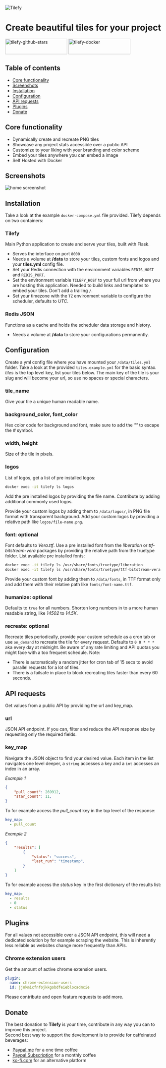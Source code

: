 ![Tilefy](assets/tilefy-banner.jpg?raw=true "Tilefy Banner")  

<center><h1>Create beautiful tiles for your project</h1></center>

<a href="https://www.tilefy.me" target="_blank"><img src="https://tiles.tilefy.me/t/tilefy-github-stars.png" alt="tilefy-github-stars" title="Tilefy GitHub Stars" height="50" width="200"/></a>
<a href="https://www.tilefy.me" target="_blank"><img src="https://tiles.tilefy.me/t/tilefy-docker.png" alt="tilefy-docker" title="Tilefy Docker Pulls" height="50" width="200"/></a>

## Table of contents
- [Core functionality](#core-functionality)
- [Screenshots](#screenshots)
- [Installation](#installation)
- [Configuration](#configuration)
- [API requests](#api-requests)
- [Plugins](#plugins)
- [Donate](#donate)

## Core functionality
- Dynamically create and recreate PNG tiles
- Showcase any project stats accessible over a public API
- Customize to your liking with your branding and color scheme
- Embed your tiles anywhere you can embed a image
- Self Hosted with Docker

## Screenshots
![home screenshot](assets/screenshot.png?raw=true "Tilefy Home Page")  

## Installation
Take a look at the example `docker-compose.yml` file provided. Tilefy depends on two containers:

### Tilefy
Main Python application to create and serve your tiles, built with Flask.
- Serves the interface on port `8000`
- Needs a volume at **/data** to store your tiles, custom fonts and logos and your **tiles.yml** config file.
- Set your Redis connection with the environment variables `REDIS_HOST` and `REDIS_PORT`.
- Set the environment variable `TILEFY_HOST` to your full url from where you are hosting this application. Needed to build links and templates to embed your tiles. Don't add a trailing `/`.
- Set your timezone with the `TZ` environment variable to configure the scheduler, defaults to *UTC*.

### Redis JSON
Functions as a cache and holds the scheduler data storage and history.
- Needs a volume at **/data** to store your configurations permanently.

## Configuration
Create a yml config file where you have mounted your `/data/tiles.yml` folder. Take a look at the provided `tiles.example.yml` for the basic syntax. *tiles* is the top level key, list your tiles below. The main key of the tile is your slug and will become your url, so use no spaces or special characters. 

### tile_name
Give your tile a unique human readable name.

### background_color, font_color
Hex color code for background and font, make sure to add the *""* to escape the *#* symbol. 

### width, height
Size of the tile in pixels.

### logos
List of logos, get a list of pre installed logos:
```bash
docker exec -it tilefy ls logos
```
Add the pre installed logos by providing the file name. Contribute by adding additional commonly used logos. 

Provide your custom logos by adding them to `/data/logos/`, in PNG file format with transparent background. Add your custom logos by providing a relative path like `logos/file-name.png`.

### font: optional
Font defaults to *Vera.ttf*. Use a pre installed font from the *liberation* or *ttf-bitstream-vera* packages by providing the relative path from the truetype folder.
List available pre installed fonts:
```bash
docker exec -it tilefy ls /usr/share/fonts/truetype/liberation
docker exec -it tilefy ls /usr/share/fonts/truetype/ttf-bitstream-vera
```

Provide your custom font by adding them to `/data/fonts`, in TTF format only and add them with their relative path like `fonts/font-name.ttf`.

### humanize: optional
Defaults to `true` for all numbers. Shorten long numbers in to a more human readable string, like *14502* to *14.5K*.

### recreate: optional
Recreate tiles periodically, provide your custom schedule as a cron tab or use `on_demand` to recreate the tile for every request. Defaults to `0 0 * * *` aka every day at midnight. Be aware of any rate limiting and API quotas you might face with a too frequent schedule. 
Note:
- There is automatically a random jitter for cron tab of 15 secs to avoid parallel requests for a lot of tiles.
- There is a failsafe in place to block recreating tiles faster than every 60 seconds. 

## API requests
Get values from a public API by providing the url and key_map.

### url
JSON API endpoint. If you can, filter and reduce the API response size by requesting only the required fields.

### key_map
Navigate the JSON object to find your desired value. Each item in the list navigates one level deeper, a `string` accesses a key and a `int` accesses an index in an array. 

*Example 1*
```json
{
    "pull_count": 269912,
    "star_count": 11,
}
```
To for example access the *pull_count* key in the top level of the response:
```yml
key_map:
  - pull_count
```

*Example 2*
```json
{
    "results": [
        {
            "status": "success",
            "last_run": "timestamp",
        }
    ]
}
```

To for example access the *status* key in the first dictionary of the results list:
```yml
key_map:
  - results
  - 0
  - status
```

## Plugins
For all values not accessible over a JSON API endpoint, this will need a dedicated solution by for example scraping the website. This is inherently less reliable as websites change more frequently than APIs.

### Chrome extension users
Get the amount of active chrome extension users.
```yml
plugin:
  name: chrome-extension-users
  id: jjnkmicfnfojkkgobdfeieblocadmcie
```

Please contribute and open feature requests to add more.

## Donate
The best donation to **Tilefy** is your time, contribute in any way you can to improve this project.  
Second best way to support the development is to provide for caffeinated beverages:
* [Paypal.me](https://paypal.me/bbilly1) for a one time coffee
* [Paypal Subscription](https://www.paypal.com/webapps/billing/plans/subscribe?plan_id=P-03770005GR991451KMFGVPMQ) for a monthly coffee
* [ko-fi.com](https://ko-fi.com/bbilly1) for an alternative platform
